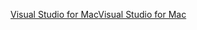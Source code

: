 [<span data-ttu-id="fa8ed-101">Visual Studio for Mac</span><span class="sxs-lookup"><span data-stu-id="fa8ed-101">Visual Studio for Mac</span></span>](https://www.microsoft.com/net/download/macos)
